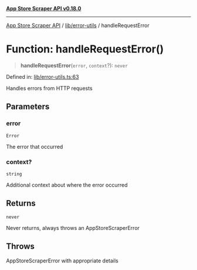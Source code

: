 [**App Store Scraper API v0.18.0**](../../../README.md)

***

[App Store Scraper API](../../../modules.md) / [lib/error-utils](../README.md) / handleRequestError

# Function: handleRequestError()

> **handleRequestError**(`error`, `context`?): `never`

Defined in: [lib/error-utils.ts:63](https://github.com/facundoolano/app-store-scraper/blob/113d925388ad33c5af9077ca637c241f2bf7e574/lib/error-utils.ts#L63)

Handles errors from HTTP requests

## Parameters

### error

`Error`

The error that occurred

### context?

`string`

Additional context about where the error occurred

## Returns

`never`

Never returns, always throws an AppStoreScraperError

## Throws

AppStoreScraperError with appropriate details
